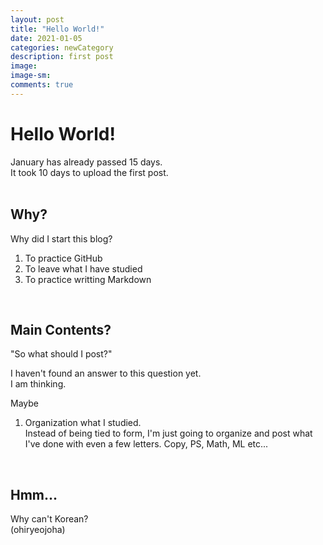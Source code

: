 ```yaml
---
layout: post
title: "Hello World!"
date: 2021-01-05
categories: newCategory
description: first post
image: 
image-sm:
comments: true
---
```


# Hello World!
January has already passed 15 days.<br>
It took 10 days to upload the first post.<br>
<br>

## Why?
Why did I start this blog?<br>

1. To practice GitHub<br>
2. To leave what I have studied<br>
3. To practice writting Markdown<br>
<br>

## Main Contents?
"So what should I post?"<br>

I haven't found an answer to this question yet.<br>
I am thinking.<br>

Maybe

1. Organization what I studied.<br>
    Instead of being tied to form, I'm just going to organize and post what I've done with even a few letters. Copy, PS, Math, ML etc...<br>
<br>

## Hmm...
Why can't Korean?<br>
(ohiryeojoha)
